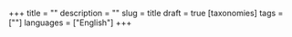 +++
title = ""
description = ""
slug = title
draft = true
[taxonomies]
tags = [""]
languages = ["English"]
+++
